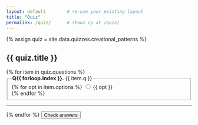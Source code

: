 ```yaml
---
layout: default        # re-use your existing layout
title: "Quiz"
permalink: /quiz/      # shows up at /quiz/
---
```


{% assign quiz = site.data.quizzes.creational_patterns %}
<h2>{{ quiz.title }}</h2>

<form id="quiz">
  {% for item in quiz.questions %}
    <fieldset class="question" data-correct="{{ item.answer }}">
      <legend><strong>Q{{ forloop.index }}.</strong> {{ item.q }}</legend>
      {% for opt in item.options %}
        <label>
          <input type="radio"
                 name="q{{ forloop.parent.index }}"
                 value="{{ forloop.index0 }}">
          {{ opt }}
        </label><br>
      {% endfor %}
    </fieldset>
    <hr/>
  {% endfor %}
  <button type="button" id="check">Check answers</button>
  <p id="result" style="font-weight:bold;"></p>
</form>

<script>
document.getElementById('check').onclick = function () {
  let correct = 0, total = 0;
  document.querySelectorAll('#quiz .question').forEach(q => {
    total++;
    const chosen = q.querySelector('input:checked');
    if (chosen && chosen.value === q.dataset.correct) correct++;
  });
  document.getElementById('result').textContent =
    `You scored ${correct} / ${total}`;
};
</script>
